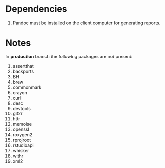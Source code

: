 # Dependencies

1. Pandoc must be installed on the client computer for generating reports.

# Notes

In **production** branch the following packages are not present:
1. assertthat
2. backports
3. BH
4. brew
5. commonmark
6. crayon
7. curl
8. desc
9. devtools
10. git2r
11. httr
12. memoise
13. openssl
14. roxygen2
15. rprojroot
16. rstudioapi
17. whisker
18. withr
19. xml2
